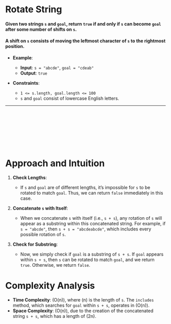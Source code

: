 # Rotate String

#### Given two strings `s` and `goal`, return `true` if and only if `s` can become `goal` after some number of shifts on `s`.
#### A shift on `s` consists of moving the leftmost character of `s` to the rightmost position.

- **Example**:
  - **Input**: `s = "abcde"`, `goal = "cdeab"`
  - **Output**: `true`
  
- **Constraints**:
  - `1 <= s.length, goal.length <= 100`
  - `s` and `goal` consist of lowercase English letters.

---

&nbsp;

&nbsp;

&nbsp;

&nbsp;


# Approach and Intuition

1. **Check Lengths**:
   - If `s` and `goal` are of different lengths, it’s impossible for `s` to be rotated to match `goal`. Thus, we can return `false` immediately in this case.

2. **Concatenate `s` with Itself**:
   - When we concatenate `s` with itself (i.e., `s + s`), any rotation of `s` will appear as a substring within this concatenated string. For example, if `s = "abcde"`, then `s + s = "abcdeabcde"`, which includes every possible rotation of `s`.

3. **Check for Substring**:
   - Now, we simply check if `goal` is a substring of `s + s`. If `goal` appears within `s + s`, then `s` can be rotated to match `goal`, and we return `true`. Otherwise, we return `false`.
  
# Complexity Analysis

- **Time Complexity**: (O(n)), where (n) is the length of `s`. The `includes` method, which searches for `goal` within `s + s`, operates in (O(n)).
- **Space Complexity**: (O(n)), due to the creation of the concatenated string `s + s`, which has a length of (2n).
